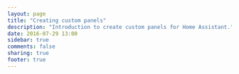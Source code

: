 ```yaml
---
layout: page
title: "Creating custom panels"
description: "Introduction to create custom panels for Home Assistant."
date: 2016-07-29 13:00
sidebar: true
comments: false
sharing: true
footer: true
---
```


<script>
window.location = 'https://developers.home-assistant.io/docs/en/frontend_creating_custom_panels.html';
</script>